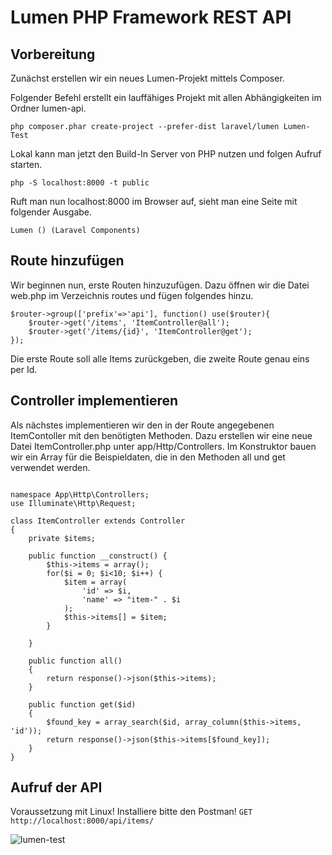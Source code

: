 # Lumen PHP Framework REST API

## Vorbereitung

Zunächst erstellen wir ein neues Lumen-Projekt mittels Composer.

Folgender Befehl erstellt ein lauffähiges Projekt mit allen Abhängigkeiten im Ordner lumen-api.

```php composer.phar create-project --prefer-dist laravel/lumen Lumen-Test```

Lokal kann man jetzt den Build-In Server von PHP nutzen und folgen Aufruf starten.

```php -S localhost:8000 -t public```

Ruft man nun localhost:8000 im Browser auf, sieht man eine Seite mit folgender Ausgabe.

```Lumen () (Laravel Components)```

## Route hinzufügen

Wir beginnen nun, erste Routen hinzuzufügen. Dazu öffnen wir die Datei web.php im Verzeichnis routes und fügen folgendes hinzu.

```
$router->group(['prefix'=>'api'], function() use($router){
    $router->get('/items', 'ItemController@all');
    $router->get('/items/{id}', 'ItemController@get');
});
```

Die erste Route soll alle Items zurückgeben, die zweite Route genau eins per Id.

## Controller implementieren

Als nächstes implementieren wir den in der Route angegebenen ItemContoller mit den benötigten Methoden. Dazu erstellen wir eine neue Datei ItemController.php unter app/Http/Controllers.
Im Konstruktor bauen wir ein Array für die Beispieldaten, die in den Methoden all und get verwendet werden.
```<?php

namespace App\Http\Controllers;
use Illuminate\Http\Request;
 
class ItemController extends Controller
{
    private $items;
 
    public function __construct() {
        $this->items = array();
        for($i = 0; $i<10; $i++) {
            $item = array(
                'id' => $i,
                'name' => "item-" . $i
            );
            $this->items[] = $item;
        }
         
    }
 
    public function all()
    {
        return response()->json($this->items);
    }
     
    public function get($id)
    {
        $found_key = array_search($id, array_column($this->items, 'id'));
        return response()->json($this->items[$found_key]);
    }
}
```

## Aufruf der API

Voraussetzung mit Linux! Installiere bitte den Postman!
`GET http://localhost:8000/api/items/`

![lumen-test](https://user-images.githubusercontent.com/70861205/118483446-4df50980-b716-11eb-950f-10afd271a1db.png)

